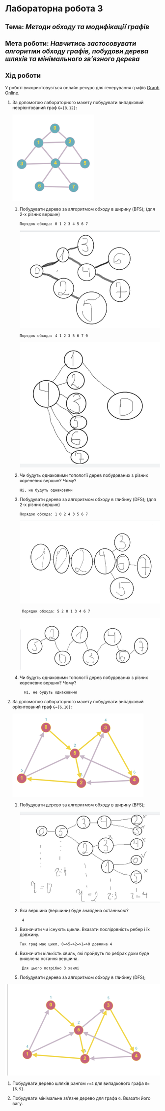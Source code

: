 # Лабораторна робота 3
## Тема: _Методи обходу та модифікації графів_
## Мета роботи: _Навчитись застосовувати алгоритми обходу графів, побудови дерева шляхів та мінімального зв’язного дерева_

## Хід роботи
У роботі використовується онлайн ресурс для генерування графів [Graph Online](https://graphonline.ru/).
1. За допомогою лабораторного макету побудувати випадковий неорієнтований граф `G={8,12}`:
    
    ![alt text](https://github.com/DanyloBarabash/Barabash_lab_totk_2021/blob/main/lab3/Graf1.png "Граф")

    
    1. Побудувати дерево за алгоритмом обходу в ширину (BFS); (для 2-х різних вершин)
          
           Порядок обхода: 0 1 2 3 4 5 6 7
           
          ![alt text](https://github.com/DanyloBarabash/Barabash_lab_totk_2021/blob/main/lab3/Tree1.png "Дерево1")
          
           
           Порядок обхода: 4 1 2 3 5 6 7 0
           
          ![alt text](https://github.com/DanyloBarabash/Barabash_lab_totk_2021/blob/main/lab3/Tree2.png "Дерево2")
           
    3. Чи будуть однаковими топології дерев побудованих з різних кореневих вершин? Чому?
    
           Ні, не будуть однаковими
          
    5. Побудувати дерево за алгоритмом обходу в глибину (DFS); (для 2-х різних вершин)

           Порядок обхода: 1 0 2 4 3 5 6 7
           
          ![alt text](https://github.com/DanyloBarabash/Barabash_lab_totk_2021/blob/main/lab3/DFS.png "DFS")
          
            Порядок обхода: 5 2 0 1 3 4 6 7
            
          ![alt text](https://github.com/DanyloBarabash/Barabash_lab_totk_2021/blob/main/lab3/DFS2.png "DFS2")
           
    7. Чи будуть однаковими топології дерев побудованих з різних кореневих вершин? Чому?
    
             Ні, не будуть однаковими

1. За допомогою лабораторного макету побудувати випадковий орієнтований граф `G={6,10}`:

     ![alt text](https://github.com/DanyloBarabash/Barabash_lab_totk_2021/blob/main/lab3/Graf2.png "Граф2")
 
    1. Побудувати дерево за алгоритмом обходу в ширину (BFS);

           
           
          ![alt text](https://github.com/DanyloBarabash/Barabash_lab_totk_2021/blob/main/lab3/BFS.png "BFS")
          
    3. Яка вершина (вершини) буде знайдена останньою?

            4 
            
    5. Визначити чи існують цикли. Вказати послідовність ребер і їх довжину.

           Так граф має цикл, 0=>5=>2=>1=>0 довжина 4
           
     
    7. Визначити кількість хвиль, які пройдуть по ребрах доки буде виявлена остання вершина.
    
            Для цього потрібно 3 хвилі
              
    9. Побудувати дерево за алгоритмом обходу в глибину (DFS);

![alt text](https://github.com/DanyloBarabash/Barabash_lab_totk_2021/blob/main/lab3/DFS3.png "DFS")



1. Побудувати дерево шляхів рангом `r=4` для випадкового графа `G={6,9}`.

1. Побудувати мінімальне зв’язне дерево для графа `G`. Вказати його вагу.
